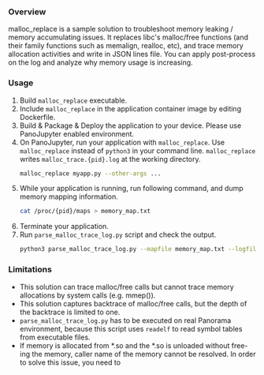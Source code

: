 ### Overview

malloc_replace is a sample solution to troubleshoot memory leaking / memory accumulating issues. It replaces libc's malloc/free functions (and their family functions such as memalign, realloc, etc), and trace memory allocation activities and write in JSON lines file. You can apply post-process on the log and analyze why memory usage is increasing.

### Usage

1. Build `malloc_replace` executable.
1. Include `malloc_replace` in the application container image by editing Dockerfile.
1. Build & Package & Deploy the application to your device. Please use PanoJupyter enabled environment.
1. On PanoJupyter, run your application with `malloc_replace`. Use `malloc_replace` instead of `python3` in your command line. `malloc_replace` writes `malloc_trace.{pid}.log` at the working directory.
    ``` bash
    malloc_replace myapp.py --other-args ...
    ```
1. While your application is running, run following command, and dump memory mapping information.
    ``` bash
    cat /proc/{pid}/maps > memory_map.txt
    ```
1. Terminate your application.
1. Run `parse_malloc_trace_log.py` script and check the output.
    ``` bash
    python3 parse_malloc_trace_log.py --mapfile memory_map.txt --logfile malloc_trace.{pid}.log
    ```

### Limitations

* This solution can trace malloc/free calls but cannot trace memory allocations by system calls (e.g. mmep()).
* This solution captures backtrace of malloc/free calls, but the depth of the backtrace is limited to one.
* `parse_malloc_trace_log.py` has to be executed on real Panorama environment, because this script uses `readelf` to read symbol tables from executable files.
* If memory is allocated from *.so and the *.so is unloaded without free-ing the memory, caller name of the memory cannot be resolved. In order to solve this issue, you need to 